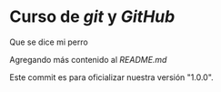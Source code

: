 # Curso de _git_ y _GitHub_ 

Que se dice mi perro 

Agregando más contenido al _README.md_


Este commit es para oficializar nuestra  versión "1.0.0".

